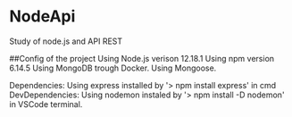 # NodeApi
Study of node.js and API REST

##Config of the project
Using Node.js verison 12.18.1
Using npm version 6.14.5
Using MongoDB trough Docker.
Using Mongoose.

Dependencies:
	Using express installed by '> npm install express' in cmd
DevDependencies:
	Using nodemon instaled by '> npm install -D nodemon' in VSCode terminal.